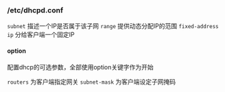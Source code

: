 ### /etc/dhcpd.conf

`subnet` 描述一个IP是否属于该子网
`range` 提供动态分配IP的范围
`fixed-address ip` 分给客户端一个固定IP

#### option
配置dhcp的可选参数，全部使用option关键字作为开始

`routers` 为客户端指定网关
`subnet-mask` 为客户端设定子网掩码


 
